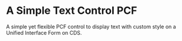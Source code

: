 # A Simple Text Control PCF
A simple yet flexible PCF control to display text with custom style on a Unified Interface Form on CDS.
